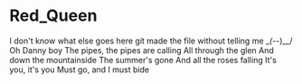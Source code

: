 # Red_Queen
I don't know what else goes here git made the file without telling me \__(-_-)__/
Oh Danny boy
The pipes, the pipes are calling
All through the glen
And down the mountainside
The summer's gone
And all the roses falling
It's you, it's you
Must go, and I must bide